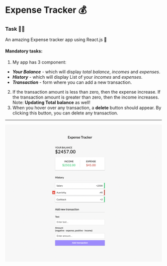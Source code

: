 # Expense Tracker 💰

### Task 🎯🎯


An amazing Expense tracker app using React.js 🚀

#### Mandatory tasks:
1. My app has 3 component: 
  - ***Your Balance*** - which will display *total balance*, *incomes* and *expenses*.
  - ***History*** - which will display List of your *incomes* and *expenses*.
  - ***Transaction*** - form where you can add a new transaction.
2. If the transaction amount is less than zero, then the expense increase. If the transaction amount is greater than zero, then the income increases. Note: **Updating Total balance** as well!
3. When you hover over any transaction, a **delete** button should appear. By clicking this button, you can delete any transaction.




---
<img src="expense.png"/>
